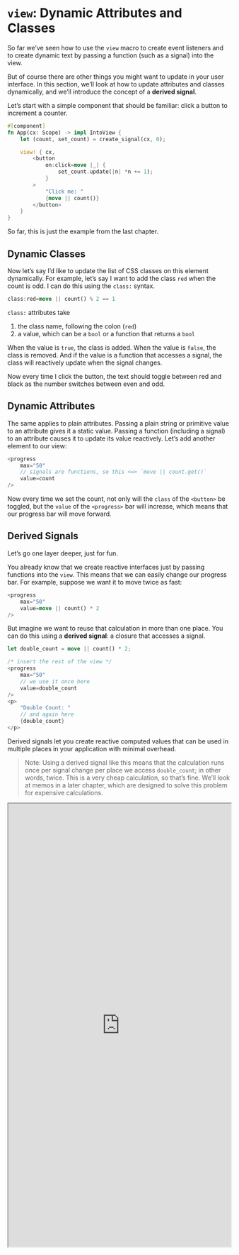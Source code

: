# `view`: Dynamic Attributes and Classes

So far we’ve seen how to use the `view` macro to create event listeners and to 
create dynamic text by passing a function (such as a signal) into the view.

But of course there are other things you might want to update in your user interface.
In this section, we’ll look at how to update attributes and classes dynamically, 
and we’ll introduce the concept of a **derived signal**.

Let’s start with a simple component that should be familiar: click a button to 
increment a counter.

```rust
#[component]
fn App(cx: Scope) -> impl IntoView {
    let (count, set_count) = create_signal(cx, 0);

    view! { cx,
        <button
            on:click=move |_| {
                set_count.update(|n| *n += 1);
            }
        >
            "Click me: "
            {move || count()}
        </button>
    }
}
```

So far, this is just the example from the last chapter.

## Dynamic Classes

Now let’s say I’d like to update the list of CSS classes on this element dynamically.
For example, let’s say I want to add the class `red` when the count is odd. I can
do this using the `class:` syntax. 
```rust
class:red=move || count() % 2 == 1
```
`class:` attributes take
1. the class name, following the colon (`red`)
2. a value, which can be a `bool` or a function that returns a `bool`

When the value is `true`, the class is added. When the value is `false`, the class
is removed. And if the value is a function that accesses a signal, the class will 
reactively update when the signal changes.

Now every time I click the button, the text should toggle between red and black as 
the number switches between even and odd.

## Dynamic Attributes

The same applies to plain attributes. Passing a plain string or primitive value to
an attribute gives it a static value. Passing a function (including a signal) to
an attribute causes it to update its value reactively. Let’s add another element 
to our view:
```rust
<progress
    max="50"
    // signals are functions, so this <=> `move || count.get()`
    value=count
/>
```

Now every time we set the count, not only will the `class` of the `<button>` be 
toggled, but the `value` of the `<progress>` bar will increase, which means that 
our progress bar will move forward.

## Derived Signals 

Let’s go one layer deeper, just for fun.

You already know that we create reactive interfaces just by passing functions into 
the `view`. This means that we can easily change our progress bar. For example,
suppose we want it to move twice as fast:
```rust
<progress
    max="50"
    value=move || count() * 2
/>
```

But imagine we want to reuse that calculation in more than one place. You can do this
using a **derived signal**: a closure that accesses a signal.
```rust
let double_count = move || count() * 2;

/* insert the rest of the view */ 
<progress
    max="50"
    // we use it once here
    value=double_count
/>
<p>
    "Double Count: " 
    // and again here
    {double_count}
</p>
```

Derived signals let you create reactive computed values that can be used in multiple 
places in your application with minimal overhead.

> Note: Using a derived signal like this means that the calculation runs once per 
signal change per place we access `double_count`; in other words, twice. This is a
very cheap calculation, so that’s fine. We’ll look at memos in a later chapter, which 
are designed to solve this problem for expensive calculations.

<iframe src="https://codesandbox.io/p/sandbox/2-dynamic-attribute-pqyvzl?file=%2Fsrc%2Fmain.rs&selection=%5B%7B%22endColumn%22%3A1%2C%22endLineNumber%22%3A2%2C%22startColumn%22%3A1%2C%22startLineNumber%22%3A2%7D%5D" width="100%" height="1000px"></iframe>
